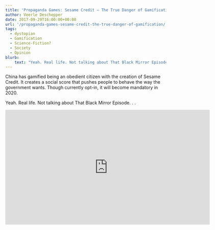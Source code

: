 ```yaml
---
title: 'Propaganda Games: Sesame Credit – The True Danger of Gamification'
author: Veerle Deschepper
date: 2017-09-29T16:00:00+00:00
url: '/propaganda-games-sesame-credit-the-true-danger-of-gamification/'
tags:
  - dystopian
  - Gamification
  - Science-Fiction?
  - Society
  - Opinion
blurb:
    text: "Yeah. Real life. Not talking about That Black Mirror Episode."
---
```

China has gamified being an obedient citizen with the creation of Sesame Credit. It creates a social score that pushes people to behave the way the government wants. Though currently opt-in, it will become mandatory in 2020.

Yeah. Real life. Not talking about That Black Mirror Episode. . .

<iframe class="mx-auto" width="640" height="360" src="https://www.youtube.com/embed/lHcTKWiZ8sI" frameborder="0" allow="accelerometer; autoplay; clipboard-write; encrypted-media; gyroscope; picture-in-picture" allowfullscreen></iframe>
&nbsp;
